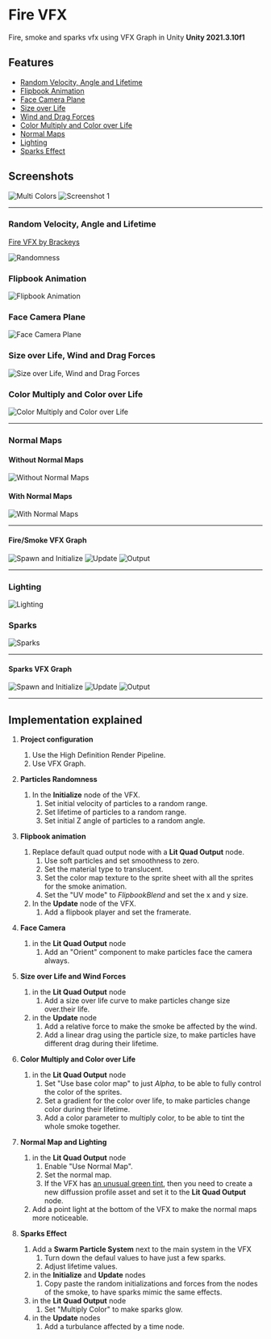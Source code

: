 # Fire VFX
Fire, smoke and sparks vfx using VFX Graph in Unity **Unity 2021.3.10f1**

## Features

- [Random Velocity, Angle and Lifetime](#random-velocity-angle-and-lifetime)
- [Flipbook Animation](#flipbook-animation)
- [Face Camera Plane](#face-camera-plane)
- [Size over Life](#size-over-life-wind-and-drag-forces)
- [Wind and Drag Forces](#size-over-life-wind-and-drag-forces)
- [Color Multiply and Color over Life](#color-multiply-and-color-over-life)
- [Normal Maps](#normal-maps)
- [Lighting](#lighting)
- [Sparks Effect](#sparks-effects)

## Screenshots

![Multi Colors](./docs/multi-colors.gif)
![Screenshot 1](./docs/screenshot.png)

---

### Random Velocity, Angle and Lifetime

[Fire VFX by Brackeys](https://www.youtube.com/watch?v=R6D1b7zZHHA)

![Randomness](./docs/spawn-randomness.gif)

### Flipbook Animation

![Flipbook Animation](./docs/flipbook-animation.gif)

### Face Camera Plane

![Face Camera Plane](./docs/face-camera.gif)

### Size over Life, Wind and Drag Forces

![Size over Life, Wind and Drag Forces](./docs/size-over-life-wind-and-drag-forces.gif)

### Color Multiply and Color over Life

![Color Multiply and Color over Life](./docs/color.gif)

---
### Normal Maps

#### Without Normal Maps
![Without Normal Maps](./docs/no-normals.gif)

#### With Normal Maps
![With Normal Maps](./docs/with-normals.gif)

---
#### Fire/Smoke VFX Graph
![Spawn and Initialize](./docs/graphs/fire-smoke-spawn-initialize.png)
![Update](./docs/graphs/fire-smoke-update.png)
![Output](./docs/graphs/fire-smoke-output.png)

---

### Lighting

![Lighting](./docs/lighting.gif)
### Sparks

![Sparks](./docs/sparks.gif)

---
#### Sparks VFX Graph
![Spawn and Initialize](./docs/graphs/sparks-spawn-initialize.png)
![Update](./docs/graphs/sparks-update.png)
![Output](./docs/graphs/sparks-output.png)

---

## Implementation explained

1. **Project configuration**

   1. Use the High Definition Render Pipeline.
   1. Use VFX Graph.

1. **Particles Randomness**

   1. In the **Initialize** node of the VFX.
        1. Set initial velocity of particles to a random range.
        1. Set lifetime of particles to a random range.
        1. Set initial Z angle of particles to a random angle.

1. **Flipbook animation**
    1. Replace default quad output node with a **Lit Quad Output** node.
        1. Use soft particles and set smoothness to zero.
        1. Set the material type to translucent.
        1. Set the color map texture to the sprite sheet with all the sprites for the smoke animation.
        1. Set the "UV mode" to _FlipbookBlend_ and set the x and y size.
    1. In the **Update** node of the VFX.
        1. Add a flipbook player and set the framerate.

1. **Face Camera**
    1. in the **Lit Quad Output** node
        1. Add an "Orient" component to make particles face the camera always.

1. **Size over Life and Wind Forces**
    1. in the **Lit Quad Output** node
        1. Add a size over life curve to make particles change size over.their life.
    1. in the **Update** node
        1. Add a relative force to make the smoke be affected by the wind.
        1. Add a linear drag using the particle size, to make particles have different drag during their lifetime.

1. **Color Multiply and Color over Life**
    1. in the **Lit Quad Output** node
        1. Set "Use base color map" to just _Alpha_, to be able to fully control the color of the sprites.
        1. Set a gradient for the color over life, to make particles change color during their lifetime.
        1. Add a color parameter to multiply color, to be able to tint the whole smoke together.

1. **Normal Map and Lighting**
    1. in the **Lit Quad Output** node
        1. Enable "Use Normal Map".
        1. Set the normal map.
        1. If the VFX has [an unusual green tint](https://helloarduino.tistory.com/entry/The-green-tint-issue-in-VFX-graph), then you need to create a new diffussion profile asset and set it to the **Lit Quad Output** node.
    1. Add a point light at the bottom of the VFX to make the normal maps more noticeable.

1. **Sparks Effect**
    1. Add a **Swarm Particle System** next to the main system in the VFX
        1. Turn down the defaul values to have just a few sparks.
        1. Adjust lifetime values.
    1. in the **Initialize** and **Update** nodes
        1. Copy paste the random initializations and forces from the nodes of the smoke, to have sparks mimic the same effects.
    1. in the **Lit Quad Output** node
        1. Set "Multiply Color" to make sparks glow.
    1. in the **Update** nodes
        1. Add a turbulance affected by a time node.

